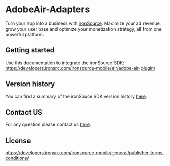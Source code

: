 # AdobeAir-Adapters
Turn your app into a business with [ironSource](https://www.is.com/). Maximize your ad revenue, grow your user base and optimize your monetization strategy, all from one powerful platform.

## Getting started
Use this documentation to integrate the ironSource SDK:
https://developers.ironsrc.com/ironsource-mobile/air/adobe-air-plugin/


## Version history 
You can find a summary of the ironSouce SDK version history [here](https://ironsrc.formtitan.com/knowledge-center#/). 

## Contact US 
For any question please contact us [here](https://ironsrc.formtitan.com/knowledge-center#/). 

## License 
https://developers.ironsrc.com/ironsource-mobile/general/publisher-terms-conditions/

